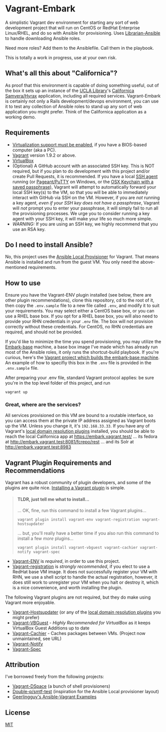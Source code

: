 # Vagrant-Embark

A simplistic Vagrant dev environment for starting any sort of web development project that will run on CentOS or RedHat Enterprise Linux/RHEL, and do so with Ansible for provisioning. Uses [Librarian-Ansible](https://github.com/bcoe/librarian-ansible) to handle downloading Ansible roles.

Need more roles? Add them to the Ansiblefile. Call them in the playbook.

This is totally a work in progress, use at your own risk.

## What's all this about "Californica"?

As proof that this environment is capable of doing something useful, out of the box it sets up an instance of the [UCLA Library](https://www.library.ucla.edu/)'s [Californica](https://github.com/UCLALibrary/californica) [Samvera/Hyrax](https://github.com/samvera/hyrax) application, including all required services. Vagrant-Embark is certainly not only a Rails development/devops environment, you can use it to test any collection of Ansible roles to stand up any sort of web application you might prefer. Think of the Californica application as a working demo.

## Requirements

* [Virtualization support must be enabled](http://www.howtogeek.com/213795/how-to-enable-intel-vt-x-in-your-computers-bios-or-uefi-firmware/), if you have a BIOS-based computer (aka a PC).
* [Vagrant](http://vagrantup.com/) version 1.9.2 or above.
* [VirtualBox](https://www.virtualbox.org/)
* (Optional) A GitHub account with an associated SSH key. This is NOT required, but if you plan to do development with this project and/or create Pull Requests, it is recommended. If you have a local [SSH agent](https://help.github.com/articles/generating-a-new-ssh-key-and-adding-it-to-the-ssh-agent/) running (or [Pageant/PuTTY](http://www.putty.org/) on Windows, or the [OSX Keychain with a saved passphrase](https://apple.stackexchange.com/questions/48502/how-can-i-permanently-add-my-ssh-private-key-to-keychain-so-it-is-automatically)), Vagrant will attempt to automatically forward your local SSH key(s) to the VM, so that you will be able to immediately interact with GitHub via SSH on the VM. However, if you are *not* running a key agent, *even if your SSH key does not have a passphrase*, Vagrant will *not* prompt you to enter your passphrase, it will simply fail to run all the provisioning processes. We urge you to consider running a key agent with your SSH key, it will make your life so much more simple.
 * *WARNING:* If you are using an SSH key, we highly recommend that you use an RSA key.

## Do I need to install Ansible?

No, this project uses the [Ansible Local Provisioner](https://www.vagrantup.com/docs/provisioning/ansible_local.html) for Vagrant. That means Ansible is installed and run from the guest VM. You only need the above-mentioned requirements.


## How to use

Ensure you have the Vagrant-ENV plugin installed (see below, there are other plugin recommendations), clone this repository, cd to the root of it, then copy the `.env.sample` file to a new file called `.env`, and modify it to suit your requirements. You may select either a CentOS base box, or you can use a RHEL base box. If you opt for a RHEL base box, you will also need to provide your RHN credentials in your `.env` file. The box will not provision correctly without these credentials. For CentOS, no RHN credentials are required, and should not be provided.

If you'd like to minimize the time you spend provisioning, you may utilize the [Embark-base](https://app.vagrantup.com/hardyoyo/boxes/embark-base) machine, a base box image I've made which has already run most of the Ansible roles, it only runs the shortcut-build playbook. If you're curious, here's the [Vagrant project which builds the embark-base machine](https://github.com/hardyoyo/vagrant_embark_base). An example of how to specifiy this box in the `.env` file is provided in the `.env.sample` file.

After preparing your .env file, standard Vagrant protocol applies: be sure you're in the top level folder of this project, and run

```
vagrant up
```

### Great, where are the services?

All services provisioned on this VM are bound to a routable interface, so you can access them at the private IP address assigned as Vagrant boots up the VM. Unless you change it, it's `192.168.33.33`. If you have any of Vagrant's [local domain resolution plugins](https://github.com/hashicorp/vagrant/wiki/Available-Vagrant-Plugins#local-domain-resolution) installed, you should be able to reach the local Californica app at https://embark.vagrant.test/ ... its fedora at http://embark.vagrant.test:8081/fcrepo/rest ... and its Solr at http://embark.vagrant.test:8983

## Vagrant Plugin Requirements and Recommendations

Vagrant has a robust community of plugin developers, and some of the plugins are quite nice. [Installing a Vagrant plugin](https://www.vagrantup.com/docs/plugins/usage.html) is simple.

> #### TLDR, just tell me what to install...
>
> ... OK, fine, run this command to install a few Vagrant plugins...
>
> `vagrant plugin install vagrant-env vagrant-registration vagrant-hostsupdater`
>
> ... but, you'll really have a better time if you also run this command to
> install a few *more* plugins...
>
> `vagrant plugin install vagrant-vbguest vagrant-cachier vagrant-notify vagrant-spec`

* [Vagrant-ENV](https://github.com/gosuri/vagrant-env) is *required*, in order to use this project.
* [Vagrant-registration](https://github.com/projectatomic/adb-vagrant-registration) is *strongly recommended*,
  if you elect to use a RedHat base VM image. It does not successfully register your VM with RHN, we use a
  shell script to handle the actual registration, however, it does still work to unregister your VM when you
  halt or destroy it, which is a nice convenience, and worth installing the plugin.

The following Vagrant plugins are not required, but they do make using Vagrant more enjoyable.

* [Vagrant-Hostsupdater](https://github.com/cogitatio/vagrant-hostsupdater) (or any of the [local domain resolution plugins](https://github.com/hashicorp/vagrant/wiki/Available-Vagrant-Plugins#local-domain-resolution) you might prefer)
* [Vagrant-VBGuest](https://github.com/dotless-de/vagrant-vbguest) - *Highly Recommended for VirtualBox* as it keeps VirtualBox Guest Additions up to date
* [Vagrant-Cachier](https://github.com/fgrehm/vagrant-cachier) - Caches packages between VMs. (Project now unmaintained, see URL)
* [Vagrant-Notify](https://github.com/fgrehm/vagrant-notify)
* [Vagrant-Spec](https://github.com/hashicorp/vagrant-spec)


## Attribution

I've borrowed freely from the following projects:

* [Vagrant-DSpace](http://github.com/dspace/vagrant-dspace) (a bunch of shell provisioners)
* [Double-p/smtf-test](https://github.com/double-p/smtf-test) (inspiration for the Ansible Local provisioner layout)
* [Geerlingguy's Ansible-Vagrant Examples](https://github.com/geerlingguy/ansible-vagrant-examples)

## License

[MIT](https://github.com/hardyoyo/vagrant-ansible-hyrax/blob/master/LICENSE)
